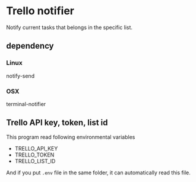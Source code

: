 # Trello notifier

Notify current tasks that belongs in the specific list.

## dependency

### Linux

notify-send

### OSX

terminal-notifier

## Trello API key, token, list id

This program read following environmental variables

- TRELLO_API_KEY
- TRELLO_TOKEN
- TRELLO_LIST_ID

And if you put `.env` file in the same folder, it can automatically read this file.
